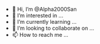 - 👋 Hi, I’m @Alpha2000San
- 👀 I’m interested in ...
- 🌱 I’m currently learning ...
- 💞️ I’m looking to collaborate on ...
- 📫 How to reach me ...

<!---
Alpha2000San/Alpha2000San is a ✨ special ✨ repository because its `README.md` (this file) appears on your GitHub profile.
You can click the Preview link to take a look at your changes.
--->
